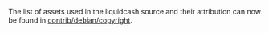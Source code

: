 The list of assets used in the liquidcash source and their attribution can now be found in [contrib/debian/copyright](../contrib/debian/copyright).
